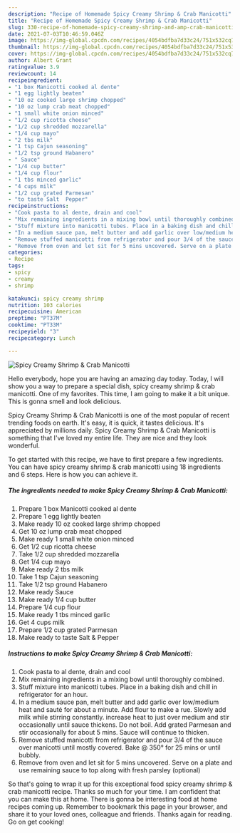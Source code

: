 ```yaml
---
description: "Recipe of Homemade Spicy Creamy Shrimp & Crab Manicotti"
title: "Recipe of Homemade Spicy Creamy Shrimp & Crab Manicotti"
slug: 330-recipe-of-homemade-spicy-creamy-shrimp-and-amp-crab-manicotti
date: 2021-07-03T10:46:59.046Z
image: https://img-global.cpcdn.com/recipes/4054bdfba7d33c24/751x532cq70/spicy-creamy-shrimp-crab-manicotti-recipe-main-photo.jpg
thumbnail: https://img-global.cpcdn.com/recipes/4054bdfba7d33c24/751x532cq70/spicy-creamy-shrimp-crab-manicotti-recipe-main-photo.jpg
cover: https://img-global.cpcdn.com/recipes/4054bdfba7d33c24/751x532cq70/spicy-creamy-shrimp-crab-manicotti-recipe-main-photo.jpg
author: Albert Grant
ratingvalue: 3.9
reviewcount: 14
recipeingredient:
- "1 box Manicotti cooked al dente"
- "1 egg lightly beaten"
- "10 oz cooked large shrimp chopped"
- "10 oz lump crab meat chopped"
- "1 small white onion minced"
- "1/2 cup ricotta cheese"
- "1/2 cup shredded mozzarella"
- "1/4 cup mayo"
- "2 tbs milk"
- "1 tsp Cajun seasoning"
- "1/2 tsp ground Habanero"
- " Sauce"
- "1/4 cup butter"
- "1/4 cup flour"
- "1 tbs minced garlic"
- "4 cups milk"
- "1/2 cup grated Parmesan"
- "to taste Salt  Pepper"
recipeinstructions:
- "Cook pasta to al dente, drain and cool"
- "Mix remaining ingredients in a mixing bowl until thoroughly combined."
- "Stuff mixture into manicotti tubes. Place in a baking dish and chill in refrigerator for an hour."
- "In a medium sauce pan, melt butter and add garlic over low/medium heat and sauté for about a minute. Add flour to make a rue. Slowly add milk while stirring constantly. increase heat to just over medium and stir occasionally until sauce thickens. Do not boil. Add grated Parmesan and stir occasionally for about 5 mins. Sauce will continue to thicken."
- "Remove stuffed manicotti from refrigerator and pour 3/4 of the sauce over manicotti until mostly covered. Bake @ 350° for 25 mins or until bubbly."
- "Remove from oven and let sit for 5 mins uncovered. Serve on a plate and use remaining sauce to top along with fresh parsley (optional)"
categories:
- Recipe
tags:
- spicy
- creamy
- shrimp

katakunci: spicy creamy shrimp 
nutrition: 103 calories
recipecuisine: American
preptime: "PT37M"
cooktime: "PT33M"
recipeyield: "3"
recipecategory: Lunch

---
```



![Spicy Creamy Shrimp & Crab Manicotti](https://img-global.cpcdn.com/recipes/4054bdfba7d33c24/751x532cq70/spicy-creamy-shrimp-crab-manicotti-recipe-main-photo.jpg)

Hello everybody, hope you are having an amazing day today. Today, I will show you a way to prepare a special dish, spicy creamy shrimp & crab manicotti. One of my favorites. This time, I am going to make it a bit unique. This is gonna smell and look delicious.



Spicy Creamy Shrimp & Crab Manicotti is one of the most popular of recent trending foods on earth. It's easy, it is quick, it tastes delicious. It's appreciated by millions daily. Spicy Creamy Shrimp & Crab Manicotti is something that I've loved my entire life. They are nice and they look wonderful.


To get started with this recipe, we have to first prepare a few ingredients. You can have spicy creamy shrimp & crab manicotti using 18 ingredients and 6 steps. Here is how you can achieve it.

<!--inarticleads1-->

##### The ingredients needed to make Spicy Creamy Shrimp & Crab Manicotti:

1. Prepare 1 box Manicotti cooked al dente
1. Prepare 1 egg lightly beaten
1. Make ready 10 oz cooked large shrimp chopped
1. Get 10 oz lump crab meat chopped
1. Make ready 1 small white onion minced
1. Get 1/2 cup ricotta cheese
1. Take 1/2 cup shredded mozzarella
1. Get 1/4 cup mayo
1. Make ready 2 tbs milk
1. Take 1 tsp Cajun seasoning
1. Take 1/2 tsp ground Habanero
1. Make ready  Sauce
1. Make ready 1/4 cup butter
1. Prepare 1/4 cup flour
1. Make ready 1 tbs minced garlic
1. Get 4 cups milk
1. Prepare 1/2 cup grated Parmesan
1. Make ready to taste Salt & Pepper




<!--inarticleads2-->

##### Instructions to make Spicy Creamy Shrimp & Crab Manicotti:

1. Cook pasta to al dente, drain and cool
1. Mix remaining ingredients in a mixing bowl until thoroughly combined.
1. Stuff mixture into manicotti tubes. Place in a baking dish and chill in refrigerator for an hour.
1. In a medium sauce pan, melt butter and add garlic over low/medium heat and sauté for about a minute. Add flour to make a rue. Slowly add milk while stirring constantly. increase heat to just over medium and stir occasionally until sauce thickens. Do not boil. Add grated Parmesan and stir occasionally for about 5 mins. Sauce will continue to thicken.
1. Remove stuffed manicotti from refrigerator and pour 3/4 of the sauce over manicotti until mostly covered. Bake @ 350° for 25 mins or until bubbly.
1. Remove from oven and let sit for 5 mins uncovered. Serve on a plate and use remaining sauce to top along with fresh parsley (optional)




So that's going to wrap it up for this exceptional food spicy creamy shrimp & crab manicotti recipe. Thanks so much for your time. I am confident that you can make this at home. There is gonna be interesting food at home recipes coming up. Remember to bookmark this page in your browser, and share it to your loved ones, colleague and friends. Thanks again for reading. Go on get cooking!
